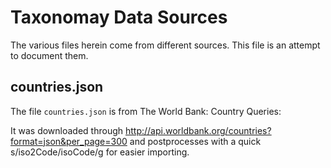 # Taxonomay Data Sources

The various files herein come from different sources. This file
is an attempt to document them.

## countries.json

The file ``countries.json`` is from The World Bank: Country Queries:

It was downloaded through http://api.worldbank.org/countries?format=json&per_page=300 and postprocesses with a quick s/iso2Code/isoCode/g for easier importing.
